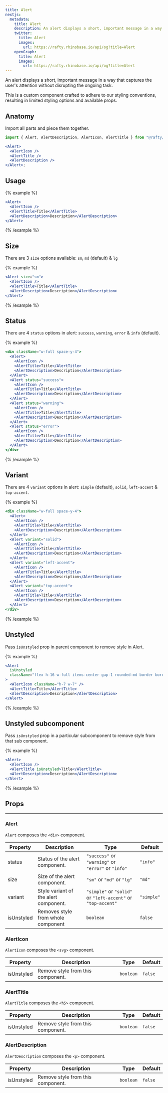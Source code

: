 ```yaml
---
title: Alert
nextjs:
  metadata:
    title: Alert
    description: An alert displays a short, important message in a way that captures the user's attention without disrupting the ongoing task.
    twitter:
      title: Alert
      images:
        url: https://rafty.rhinobase.io/api/og?title=Alert
    openGraph:
      title: Alert
      images:
        url: https://rafty.rhinobase.io/api/og?title=Alert
---
```


An alert displays a short, important message in a way that captures the user's attention without disrupting the ongoing task.

This is a custom component crafted to adhere to our styling conventions, resulting in limited styling options and available props.

## Anatomy

Import all parts and piece them together.

```jsx
import { Alert, AlertDescription, AlertIcon, AlertTitle } from "@rafty/ui";

<Alert>
  <AlertIcon />
  <AlertTitle />
  <AlertDescription />
</Alert>;
```

## Usage

{% example %}

```jsx
<Alert>
  <AlertIcon />
  <AlertTitle>Title</AlertTitle>
  <AlertDescription>Description</AlertDescription>
</Alert>
```

{% /example %}

## Size

There are 3 `size` options available: `sm`, `md` (default) & `lg`

{% example %}

```jsx
<Alert size="sm">
  <AlertIcon />
  <AlertTitle>Title</AlertTitle>
  <AlertDescription>Description</AlertDescription>
</Alert>
```

{% /example %}

## Status

There are 4 `status` options in alert: `success`, `warning`, `error` & `info` (default).

{% example %}

```jsx
<div className="w-full space-y-4">
  <Alert>
    <AlertIcon />
    <AlertTitle>Title</AlertTitle>
    <AlertDescription>Description</AlertDescription>
  </Alert>
  <Alert status="success">
    <AlertIcon />
    <AlertTitle>Title</AlertTitle>
    <AlertDescription>Description</AlertDescription>
  </Alert>
  <Alert status="warning">
    <AlertIcon />
    <AlertTitle>Title</AlertTitle>
    <AlertDescription>Description</AlertDescription>
  </Alert>
  <Alert status="error">
    <AlertIcon />
    <AlertTitle>Title</AlertTitle>
    <AlertDescription>Description</AlertDescription>
  </Alert>
</div>
```

{% /example %}

## Variant

There are 4 `variant` options in alert: `simple` (default), `solid`, `left-accent` & `top-accent`.

{% example %}

```jsx
<div className="w-full space-y-4">
  <Alert>
    <AlertIcon />
    <AlertTitle>Title</AlertTitle>
    <AlertDescription>Description</AlertDescription>
  </Alert>
  <Alert variant="solid">
    <AlertIcon />
    <AlertTitle>Title</AlertTitle>
    <AlertDescription>Description</AlertDescription>
  </Alert>
  <Alert variant="left-accent">
    <AlertIcon />
    <AlertTitle>Title</AlertTitle>
    <AlertDescription>Description</AlertDescription>
  </Alert>
  <Alert variant="top-accent">
    <AlertIcon />
    <AlertTitle>Title</AlertTitle>
    <AlertDescription>Description</AlertDescription>
  </Alert>
</div>
```

{% /example %}

## Unstyled

Pass `isUnstyled` prop in parent component to remove style in Alert.

{% example %}

```jsx
<Alert
  isUnstyled
  className="flex h-16 w-full items-center gap-1 rounded-md border border-green-500 bg-green-300/40 p-4 dark:text-white"
>
  <AlertIcon className="h-7 w-7" />
  <AlertTitle>Title</AlertTitle>
  <AlertDescription>Description</AlertDescription>
</Alert>
```

{% /example %}

## Unstyled subcomponent

Pass `isUnstyled` prop in a particular subcomponent to remove style from that sub component.

{% example %}

```jsx
<Alert>
  <AlertIcon />
  <AlertTitle isUnstyled>Title</AlertTitle>
  <AlertDescription>Description</AlertDescription>
</Alert>
```

{% /example %}

## Props

---

### Alert

`Alert` composes the `<div>` component.

| Property   | Description                           | Type                                                         | Default    |
| ---------- | ------------------------------------- | ------------------------------------------------------------ | ---------- |
| status     | Status of the alert component.        | `"success"` or `"warning"` or `"error"` or `"info"`          | `"info"`   |
| size       | Size of the alert component.          | `"sm"` or `"md"` or `"lg"`                                   | `"md"`     |
| variant    | Style variant of the alert component. | `"simple"` or `"solid"` or `"left-accent"` or `"top-accent"` | `"simple"` |
| isUnstyled | Removes style from whole component    | `boolean`                                                    | `false`    |

### AlertIcon

`AlertIcon` composes the `<svg>` component.

| Property   | Description                       | Type      | Default |
| ---------- | --------------------------------- | --------- | ------- |
| isUnstyled | Remove style from this component. | `boolean` | `false` |

### AlertTitle

`AlertTitle` composes the `<h5>` component.

| Property   | Description                       | Type      | Default |
| ---------- | --------------------------------- | --------- | ------- |
| isUnstyled | Remove style from this component. | `boolean` | `false` |

### AlertDescription

`AlertDescription` composes the `<p>` component.

| Property   | Description                       | Type      | Default |
| ---------- | --------------------------------- | --------- | ------- |
| isUnstyled | Remove style from this component. | `boolean` | `false` |
